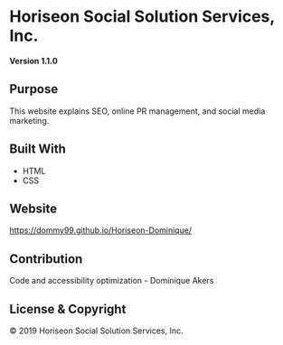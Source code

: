 # Horiseon Social Solution Services, Inc.

**Version 1.1.0**

## Purpose

This website explains SEO, online PR management, and social media marketing.

## Built With

- HTML
- CSS

## Website

https://dommy99.github.io/Horiseon-Dominique/

## Contribution

Code and accessibility optimization - Dominique Akers

## License & Copyright

© 2019 Horiseon Social Solution Services, Inc.
